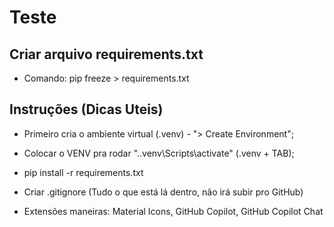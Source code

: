 # Teste

## Criar arquivo requirements.txt

- Comando: pip freeze > requirements.txt

## Instruções (Dicas Uteis)

- Primeiro cria o ambiente virtual (.venv) - "> Create Environment";
- Colocar o VENV pra rodar ".\.venv\Scripts\activate" (.venv + TAB);
- pip install -r requirements.txt
- Criar .gitignore (Tudo o que está lá dentro, não irá subir pro GitHub)

- Extensões maneiras: Material Icons, GitHub Copilot, GitHub Copilot Chat